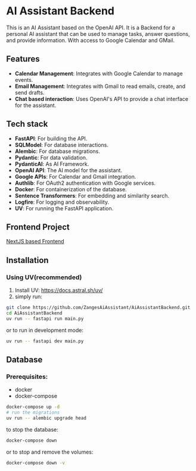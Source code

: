 # AI Assistant Backend
This is an AI Assistant based on the OpenAI API.
It is a Backend for a personal AI assistant that can be used to manage tasks, answer questions, and provide information.
With access to Google Calendar and GMail.

## Features
- **Calendar Management**: Integrates with Google Calendar to manage events.
- **Email Management**: Integrates with Gmail to read emails, create, and send drafts.
- **Chat based interaction**: Uses OpenAI's API to provide a chat interface for the assistant.

## Tech stack
- **FastAPI**: For building the API.
- **SQLModel**: For database interactions.
- **Alembic**: For database migrations.
- **Pydantic**: For data validation.
- **PydanticAI**: As AI Framework.
- **OpenAI API**: The AI model for the assistant.
- **Google APIs**: For Calendar and Gmail integration.
- **Authlib**: For OAuth2 authentication with Google services.
- **Docker**: For containerization of the database.
- **Sentence Transformers**: For embedding and similarity search.
- **Logfire**: For logging and observability.
- **UV**: For running the FastAPI application.

## Frontend Project
[NextJS based Frontend](https://github.com/ZangesAiAssistant/WebFrontend)

## Installation
### Using UV(recommended)
1. Install UV: https://docs.astral.sh/uv/
2. simply run:
```bash
git clone https://github.com/ZangesAiAssistant/AiAssistantBackend.git
cd AiAssistantBackend
uv run -- fastapi run main.py
```
or to run in development mode:
```bash
uv run -- fastapi dev main.py
```

## Database
### Prerequisites:
- docker
- docker-compose

```bash
docker-compose up -d
# run the migrations
uv run -- alembic upgrade head
```

to stop the database:
```bash
docker-compose down
```
or to stop and remove the volumes:
```bash
docker-compose down -v
```